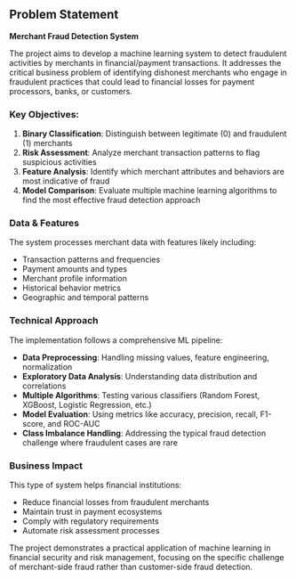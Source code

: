 ## Problem Statement

**Merchant Fraud Detection System**

The project aims to develop a machine learning system to detect fraudulent activities by merchants in financial/payment transactions. It addresses the critical business problem of identifying dishonest merchants who engage in fraudulent practices that could lead to financial losses for payment processors, banks, or customers.

### Key Objectives:
1. **Binary Classification**: Distinguish between legitimate (0) and fraudulent (1) merchants
2. **Risk Assessment**: Analyze merchant transaction patterns to flag suspicious activities
3. **Feature Analysis**: Identify which merchant attributes and behaviors are most indicative of fraud
4. **Model Comparison**: Evaluate multiple machine learning algorithms to find the most effective fraud detection approach

### Data & Features
The system processes merchant data with features likely including:
- Transaction patterns and frequencies
- Payment amounts and types
- Merchant profile information
- Historical behavior metrics
- Geographic and temporal patterns

### Technical Approach
The implementation follows a comprehensive ML pipeline:
- **Data Preprocessing**: Handling missing values, feature engineering, normalization
- **Exploratory Data Analysis**: Understanding data distribution and correlations
- **Multiple Algorithms**: Testing various classifiers (Random Forest, XGBoost, Logistic Regression, etc.)
- **Model Evaluation**: Using metrics like accuracy, precision, recall, F1-score, and ROC-AUC
- **Class Imbalance Handling**: Addressing the typical fraud detection challenge where fraudulent cases are rare

### Business Impact
This type of system helps financial institutions:
- Reduce financial losses from fraudulent merchants
- Maintain trust in payment ecosystems
- Comply with regulatory requirements
- Automate risk assessment processes

The project demonstrates a practical application of machine learning in financial security and risk management, focusing on the specific challenge of merchant-side fraud rather than customer-side fraud detection.
